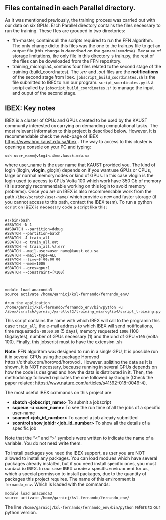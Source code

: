 ## Files contained in each Parallel directory.

As It was mentioned previously, the training process was carried out with our data on six GPUs. Each Parallel directory contains the files necessary to run the training. These files are grouped in two directories:
- ffn-master, contains all the scripts required to run the FFN algorithm. The only change did to this files was the one to the train.py file to get an output file (this change is described on the general readme). Because of storage limitations, the only file in this directory is train.py, the rest of the files can be downloaded from the FFN repository.
- training_microglia4, contains four files related to the second stage of the training (build_coordinates). The *.err* and *.out* files are the **notifications** of the second stage from Ibex. `jobscript_build_coordinates.sh` is the file submitted to IBEX to run our program. `script_soordinates.py` is a script called by `jobscript_build_coordinates.sh` to manage the input and ouput of the second stage.

## IBEX: Key notes 
IBEX is a cluster of CPUs and GPUs created to be used by the KAUST community interested on carrying on demanding computational tasks. The most relevant information to this project is described below. However, It is recommendable check the web-page of IBEX https://www.hpc.kaust.edu.sa/ibex . 
The way to access to this cluster is opening a console on your PC and typing: 

```
ssh user_name@vlogin.ibex.kaust.edu.sa
```

where user_name is the user name that KAUST provided you. The kind of login (ilogin, **vlogin**, glogin) depends on if you want use GPUs or CPUs, large or normal memory nodes or kind of GPUs. In this case vlogin is the login used to access to GPUs Volta 100 which work have 350 Gb of memory (It is strongly recommendable working on this login to avoid memory problems). Once you are on IBEX is also recommendable work from the path `/ibex/scratch/user-name/` which provide a new and faster storage (if you cannot access to this path, contact the IBEX team). To run a python script on IBEX is necessary code a script like this:

```

#!/bin/bash
#SBATCH -N 1
##SBATCH --partition=debug
#SBATCH --partition=batch
#SBATCH -J train_all
#SBATCH -o train_all.out
#SBATCH -e train_all.%J.err
#SBATCH --mail-user=user_name@kaust.edu.sa
#SBATCH --mail-type=ALL
#SBATCH --time=5-00:00:00
#SBATCH --mem=100G
#SBATCH --gres=gpu:1
#SBATCH --constraint=[v100]



module load anaconda3
source activate /home/garnicj/ksl-fernando/fernando_env/

#run the application
/home/garnicj/ksl-fernando/fernando_env/bin/python -u /ibex/scratch/garnicj/parallel2/training_microglia4/script_training.py

```

This script contains the name with which IBEX will call to the programin this case `train_all`, the e-mail address to which IBEX will send  notifications, time requested `5-00:00:00` (5 days), memory requested `100G` (100 Gigabytes), number of GPUs necessary (1) and the kind of GPU `v100` (volta 100). Finally, this jobscript must to have the extension .sh

**Note:** FFN algorithm was designed to run in a single GPU, It is possible run it in several GPUs using the package Horovod https://github.com/horovod/horovod . However, splitting the data as It is shown, it is NOT necessary, because running in several GPUs depends on how the code is designed and how the data is distributed in it. Then, the methodology followed replicates the one followed by Google (Check the paper related: https://www.nature.com/articles/s41592-018-0049-4). 

The most useful IBEX commands on this project are
- **sbatch <jobscript_name>** To submit a jobscript
- **squeue -u <user_name>** To see the run time of all the jobs of a specific user-name
- **scancel <job_id_number>** To cancel a job already submitted
- **scontrol show jobid=<job_id_number>** To show all the details of a specific job

Note that the “<” and “>” symbols were written to indicate the name of a variable. You do not need write them.

To install packages you need the IBEX support, as user you are NOT allowed to install any packages. You can load modules which have several packages already installed, but if you need install specific ones, you must contact to IBEX. In our case IBEX create a specific environment for us, which a special permission to install packages, due to the quantity of packages this project requires. The name of this environment is `fernando_env`. Which is loaded with the commands: 
```
module load anaconda3
source activate /home/garnicj/ksl-fernando/fernando_env/
```

The line  `/home/garnicj/ksl-fernando/fernando_env/bin/python` refers to our python version. 
